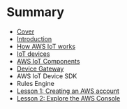 # Summary

* [Cover](README.md)
* [Introduction](documentation/Introduction.md)
* [How AWS IoT works](how_aws_iot_works.md)
* [IoT devices](iot_devices.md)
* [AWS IoT Components](aws_iot_components.md)
* [Device Gateway](device_gateway.md)
* AWS IoT Device SDK
* Rules Engine
* [Lesson 1: Creating an AWS account](lesson_1_creating_an_aws_account.md)
* [Lesson 2: Explore the AWS Console](lesson_2_explore_the_aws_console.md)

